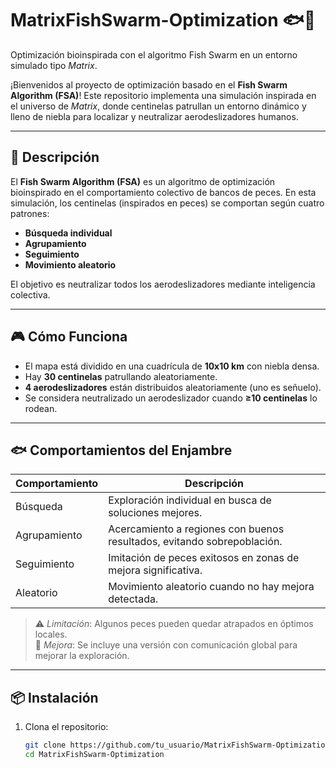 # MatrixFishSwarm-Optimization 🐟🤖

Optimización bioinspirada con el algoritmo Fish Swarm en un entorno simulado tipo *Matrix*.

¡Bienvenidos al proyecto de optimización basado en el **Fish Swarm Algorithm (FSA)**! Este repositorio implementa una simulación inspirada en el universo de *Matrix*, donde centinelas patrullan un entorno dinámico y lleno de niebla para localizar y neutralizar aerodeslizadores humanos.

---

## 🧠 Descripción

El **Fish Swarm Algorithm (FSA)** es un algoritmo de optimización bioinspirado en el comportamiento colectivo de bancos de peces. En esta simulación, los centinelas (inspirados en peces) se comportan según cuatro patrones:

- **Búsqueda individual**
- **Agrupamiento**
- **Seguimiento**
- **Movimiento aleatorio**

El objetivo es neutralizar todos los aerodeslizadores mediante inteligencia colectiva.

---

## 🎮 Cómo Funciona

- El mapa está dividido en una cuadrícula de **10x10 km** con niebla densa.
- Hay **30 centinelas** patrullando aleatoriamente.
- **4 aerodeslizadores** están distribuidos aleatoriamente (uno es señuelo).
- Se considera neutralizado un aerodeslizador cuando **≥10 centinelas** lo rodean.

---

## 🐟 Comportamientos del Enjambre

| Comportamiento     | Descripción                                                                 |
|--------------------|------------------------------------------------------------------------------|
| Búsqueda           | Exploración individual en busca de soluciones mejores.                      |
| Agrupamiento       | Acercamiento a regiones con buenos resultados, evitando sobrepoblación.     |
| Seguimiento        | Imitación de peces exitosos en zonas de mejora significativa.               |
| Aleatorio          | Movimiento aleatorio cuando no hay mejora detectada.                        |

> ⚠️ *Limitación*: Algunos peces pueden quedar atrapados en óptimos locales.  
> 🚀 *Mejora*: Se incluye una versión con comunicación global para mejorar la exploración.

---

## 📦 Instalación

1. Clona el repositorio:
   ```bash
   git clone https://github.com/tu_usuario/MatrixFishSwarm-Optimization.git
   cd MatrixFishSwarm-Optimization
